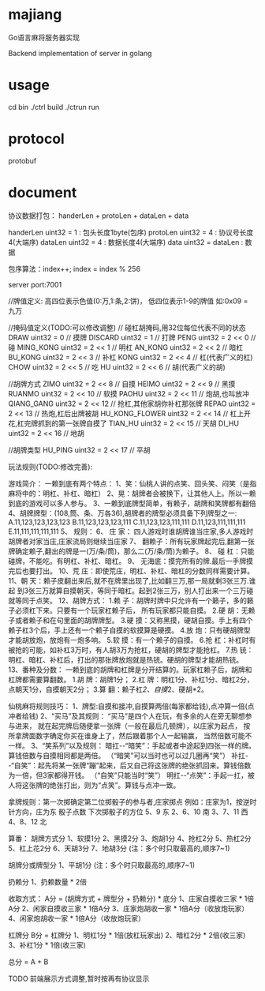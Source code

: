 # majiang

Go语言麻将服务器实现

Backend implementation of server in golang 


# usage

cd bin
./ctrl build
./ctrun run

# protocol
protobuf

# document

协议数据打包：
handerLen + protoLen + dataLen + data

handerLen uint32 = 1 : 包头长度1byte(包序)
protoLen uint32  = 4 : 协议号长度4(大端序)
dataLen uint32 = 4 : 数据长度4(大端序)
data uint32 = dataLen : 数据

包序算法：index++; index = index % 256

server port:7001

//牌值定义:
高四位表示色值(0:万,1:条,2:饼)，
低四位表示1-9的牌值
如:0x09 = 九万

//掩码值定义(TODO:可以修改调整)
// 碰杠胡掩码,用32位每位代表不同的状态
DRAW      uint32 = 0      // 摸牌
DISCARD   uint32 = 1      // 打牌
PENG      uint32 = 2 << 0 // 碰
MING_KONG uint32 = 2 << 1 // 明杠
AN_KONG   uint32 = 2 << 2 // 暗杠
BU_KONG   uint32 = 2 << 3 // 补杠
KONG      uint32 = 2 << 4 // 杠(代表广义的杠)
CHOW      uint32 = 2 << 5 // 吃
HU        uint32 = 2 << 6 // 胡(代表广义的胡)

//胡牌方式
ZIMO           uint32 = 2 << 8  // 自摸
HEIMO          uint32 = 2 << 9  // 黑摸
RUANMO         uint32 = 2 << 10 // 软摸
PAOHU          uint32 = 2 << 11 // 炮胡,也叫放冲
QIANG_GANG     uint32 = 2 << 12 // 抢杠,其他家胡你补杠那张牌
REPAO          uint32 = 2 << 13 // 热炮,杠后出牌被胡
HU_KONG_FLOWER uint32 = 2 << 14 // 杠上开花,杠完牌抓到的第一张牌自摸了
TIAN_HU        uint32 = 2 << 15 // 天胡
DI_HU          uint32 = 2 << 16 // 地胡

//胡牌类型
HU_PING          uint32 = 2 << 17 // 平胡


玩法规则(TODO:修改完善):

游戏简介：
    一赖到底有两个特点：
    1、笑：仙桃人讲的点笑、回头笑、闷笑（是指麻将中的：明杠、补杠、暗杠）
    2、晃：胡牌者会被换下，让其他人上。所以一赖到底的游戏可以多人参与。
    3、一赖到底牌型简单，有赖子，胡牌和笑牌都有翻倍
    4、胡牌牌型：(108,筒、条、万各36),胡牌者的牌型必须具备下列牌型之一:
        A.11,123,123,123,123
        B.11,123,123,123,111
        C.11,123,123,111,111
        D.11,123,111,111,111
        E.11,111,111,111,111
    5、 规则：
    6、 庄  家： 四人游戏时谁胡牌谁当庄家,多人游戏时胡牌者对家当庄,庄家流局则继续当庄家
    7、 翻赖子：所有玩家牌起完后,翻第一张牌确定赖子,翻出的牌是一(万/条/筒)，那么二(万/条/筒)为赖子。
    8、 碰  杠：只能碰牌，不能吃。有明杠、补杠、暗杠。
    9、 无海底：摸完所有的牌.最后一手牌摸完后也要打出。
    10、荒  庄：即使荒庄，明杠、补杠、暗杠的分数同样需要计算。
    11、朝  天：赖子皮翻出来后,就不在牌里出现了,比如翻三万,那一局就剩3张三万.谁起
                到3张三万就算自摸朝天，等同于暗杠。起到2张三万，别人打出来一个三万碰就等同于点笑。
    12、胡牌方式：
        1.赖 子：胡牌时牌中只允许有一个籁子，多的籁子必须杠下来。只要有一个玩家杠赖子后，
                 所有玩家都只能自摸。
        2.硬 胡：无赖子或者赖子和在句里面的胡牌牌型。
        3.硬 摸：又称黑摸，硬胡自摸。手上有四个赖子杠3个后，手上还有一个赖子自摸的软摸算是硬摸。
        4.放 炮：只有硬胡牌型才能胡放炮，放炮有一炮多响。
        5.软 摸：有一个赖子的自摸。
        6.抢 杠：补杠时有被抢的可能，如补杠3万时，有人胡3万为抢杠，硬胡的牌型才能抢杠。
        7.热 铳：明杠、暗杠、补杠后，打出的那张牌放炮就是热铳。硬胡的牌型才能胡热铳。
    13、番种及分数：
        一赖到底的胡牌和杠牌是分开结算的。玩家杠赖子后，胡牌和杠牌都需要算翻数。
        1.胡 牌：胡牌1分；
        2.杠 牌：明杠1分、补杠1分、暗杠2分，点朝天1分，自摸朝天2分；
        3.算 翻：赖子杠*2、自摸*2、硬胡*2。

仙桃麻将规则技巧： 
1、牌型:自摸和接冲,自摸算两倍(每家都给钱),点冲算一倍(点冲者给钱)
2、“买马”及其规则：
    “买马”是四个人在玩，有多余的人在旁无聊想参与进来，
    就在起完牌后随便拿一张牌（一般在最后几顿牌），以庄家为起点，
    按所拿牌面数字确定你买在谁身上了，然后跟着那个人一起输赢，
    当然倍数可能不一样。
3、“笑系列”以及规则：
   暗扛--“暗笑”：手起或者中途起到四张一样的牌。算钱倍数与自摸相同都是两倍。
                （“暗笑”可以当时也可以过几圈再“笑”） 
   补扛--“自笑”：起先将某一张牌“蹦”起来，后又自己将这张牌的绝张抓回来。算钱倍数为一倍，但3家都得开钱。
                （“自笑”只能当时“笑”） 
   明扛--“点笑”：手起一扛，被人将这张牌的绝张打出，则为“点笑”。算钱与点冲一致。


拿牌规则：第一次掷确定第二位掷骰子的参与者,庄家掷点
例如：庄家为1，按逆时针方向，庄为东
骰子点数   下次掷骰子的方位
5、9       东
2、6、10   南
3、7、11   西
4、8、12   北


算番：
胡牌方式分
1、软摸1分
2、黑摸2分
3、炮胡1分
4、抢杠2分
5、热杠2分
5、杠上花2分
6、天胡3分
7、地胡3分
(注：多个时只取最高的,顺序7~1)

胡牌分或牌型分
1、平胡1分
(注：多个时只取最高的,顺序7~1)

扔赖分
1、扔赖数量 * 2倍

收取方式：
A分 = (胡牌方式 + 牌型分 + 扔赖分) * 底分
1、庄家自摸收三家 * 1倍A分
2、闲家自摸收三家 * 1倍A分
3、庄家炮胡收一家 * 1倍A分（收放炮玩家）
4、闲家炮胡收一家 * 1倍A分（收放炮玩家）

杠牌分
B分 = 杠牌分
1、明杠1分 * 1倍(放杠玩家出)
2、暗杠2分 * 2倍(收三家)
3、补杠1分 * 1倍(收三家)

总分 = A + B

TODO 前端展示方式调整,暂时按再有协议显示
